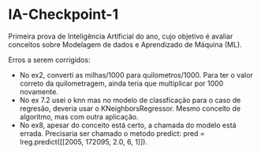 # IA-Checkpoint-1

Primeira prova de Inteligência Artificial do ano, cujo objetivo é avaliar conceitos sobre Modelagem de dados e Aprendizado de Máquina (ML).

Erros a serem corrigidos:
- No ex2, converti as milhas/1000 para quilometros/1000. Para ter o valor correto da quilometragem, ainda teria que multiplicar por 1000 novamente.
- No ex 7.2 usei o knn mas no modelo de classficação para o caso de regresão, deveria usar o KNeighborsRegressor. Mesmo conceito de algoritmo, mas com outra aplicação. 
- No ex8, apesar do conceito está certo, a chamada do modelo está errada. Precisaria ser chamado o metodo predict: pred = lreg.predict([[2005, 172095, 2.0, 6, 1]]).
